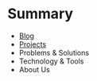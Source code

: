 # Summary

* [Blog](README.md)
* [Projects](projects.md)
* Problems & Solutions
* Technology & Tools
* About Us

